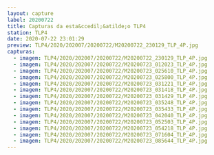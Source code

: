 ```yaml
---
layout: capture
label: 20200722
title: Capturas da esta&ccedil;&atilde;o TLP4
station: TLP4
date: 2020-07-22 23:01:29
preview: TLP4/2020/202007/20200722/M20200722_230129_TLP_4P.jpg
capturas:
  - imagem: TLP4/2020/202007/20200722/M20200722_230129_TLP_4P.jpg
  - imagem: TLP4/2020/202007/20200722/M20200723_012023_TLP_4P.jpg
  - imagem: TLP4/2020/202007/20200722/M20200723_025610_TLP_4P.jpg
  - imagem: TLP4/2020/202007/20200722/M20200723_025800_TLP_4P.jpg
  - imagem: TLP4/2020/202007/20200722/M20200723_031221_TLP_4P.jpg
  - imagem: TLP4/2020/202007/20200722/M20200723_031418_TLP_4P.jpg
  - imagem: TLP4/2020/202007/20200722/M20200723_031429_TLP_4P.jpg
  - imagem: TLP4/2020/202007/20200722/M20200723_035248_TLP_4P.jpg
  - imagem: TLP4/2020/202007/20200722/M20200723_035433_TLP_4P.jpg
  - imagem: TLP4/2020/202007/20200722/M20200723_042040_TLP_4P.jpg
  - imagem: TLP4/2020/202007/20200722/M20200723_052503_TLP_4P.jpg
  - imagem: TLP4/2020/202007/20200722/M20200723_054218_TLP_4P.jpg
  - imagem: TLP4/2020/202007/20200722/M20200723_071604_TLP_4P.jpg
  - imagem: TLP4/2020/202007/20200722/M20200723_085644_TLP_4P.jpg
---
```

